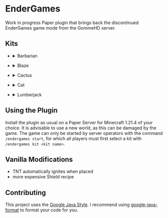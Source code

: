 # EnderGames

Work in progress Paper plugin that brings back the discontinued EnderGames game mode from the GommeHD server.

## Kits

- <details>
  <summary>Barbarian</summary>
</details>

- <details>
  <summary>Blaze</summary>
</details>

- <details>
  <summary>Cactus</summary>
</details>

- <details>
  <summary>Cat</summary>
</details>

- <details>
  <summary>Lumberjack</summary>
</details>

## Using the Plugin

Install the plugin as usual on a Paper Server for Minecraft 1.21.4 of your choice. It is advisable to use a new world,
as this can be damaged by the game.
The game can only be started by server operators with the command `/endergames start`, for which all players must first
select a kit with `/endergames kit <kit name>`.

## Vanilla Modifications

- TNT automatically ignites when placed
- more expensive Shield recipe

## Contributing

This project uses the [Google Java Style](https://google.github.io/styleguide/javaguide.html).
I recommend using [google-java-format](https://github.com/google/google-java-format) to format your code for you.
